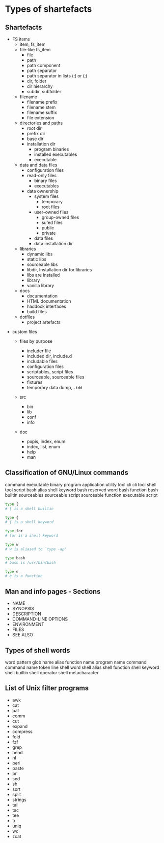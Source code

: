 # Types of shartefacts

## Shartefacts

* FS items
  - item, fs_item
  - file-like fs_item
    - file
    - path
    - path component
    - path separator
    - path separator in lists (:) or (;)
    - dir, folder
    - dir hierarchy
    - subdir, subfolder
  + filename
    - filename prefix
    - filename stem
    - filename suffix
    - file extension
  + directories and paths
    - root dir
    - prefix dir
    - base dir
    - installation dir
      - program binaries
      - installed executables
      - executable
  + data and data files
    - configuration files
    - read-only files
      - binary files
      - executables
    + data ownership
      - system files
        - temporary
        - root files
      - user-owned files
        - group-owned files
        - su'ed files
        - public
        - private
      - data files
      - data installation dir
  + libraries
    - dynamic libs
    - static libs
    - sourceable libs
    - libdir, Installation dir for libraries
    - libs are installed
    - library
    - vanilla library
  + docs
    - documentation
    - HTML documentation
    - haddock interfaces
    - build files
  + dotfiles
    - project artefacts 


+ custom files
  + files by purpose
    - includer file
    - included dir, include.d
    - includable files
    - configuration files
    - scriptables, script files
    - sourceable, sourceable files
    - fixtures
    - temporary data dump, `.tdd`

  + src
    - bin
    - lib
    - conf
    - info
  + doc
    - popis, index, enum
    - index, list, enum
    - help
    - man


## Classification of GNU/Linux commands

command
executable
binary
program
application
utility
tool
cli
cli tool
shell tool
script
bash alias
shell keyword
bash reserved word
bash function
bash builtin
sourceables
sourceable script
sourceable function
executable script

```bash
type [
# [ is a shell builtin

type {
# { is a shell keyword

type for
# for is a shell keyword

type w
# w is aliased to `type -ap'

type bash
# bash is /usr/bin/bash

type e
# e is a function
```

## Man and info pages - Sections

- NAME
- SYNOPSIS
- DESCRIPTION
- COMMAND-LINE OPTIONS
- ENVIRONMENT
- FILES
- SEE ALSO

## Types of shell words

word
pattern
glob
name
alias
function name
program name
command
command name
token
line
shell word
shell alias
shell function
shell keyword
shell builtin
shell operator
shell metacharacter

## List of Unix filter programs

- awk
- cat
- bat
- comm
- cut
- expand
- compress
- fold
- fzf
- grep
- head
- nl
- perl
- paste
- pr
- sed
- sh
- sort
- split
- strings
- tail
- tac
- tee
- tr
- uniq
- wc
- zcat

